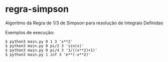 # regra-simpson
Algoritmo da Regra de 1/3 de Simpson para resolução de Integrais Definidas

Exemplos de execução:

```shell
$ python3 main.py 0 1 3 'x**2'
$ python3 main.py 0 pi/2 3 'sin(x)'
$ python3 main.py 0 pi/4 3 '1/((x**2)+1)'
$ python3 main.py 1 inf 3 'e**(-x**2)'
```